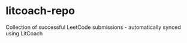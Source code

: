 # litcoach-repo
Collection of successful LeetCode submissions - automatically synced using LitCoach
